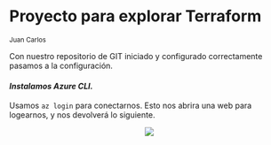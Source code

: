 # Proyecto para explorar Terraform
<sub> Juan Carlos <sub>


Con nuestro repositorio de GIT iniciado y configurado correctamente pasamos a la configuración.

#### _Instalamos Azure CLI._
Usamos `az login` para conectarnos. Esto nos abrira una web para logearnos, y nos devolverá lo siguiente.

<p align="center">
  <img src="recursos/az_login.png">
</p>

<!--
COMO AÑADIR IMAGENES DESDE LOCAL
<p align="center">
  <img src="your_relative_path_here" width="350" title="hover text">
  <img src="your_relative_path_here_number_2_large_name" width="350" alt="accessibility text">
</p>
-->
